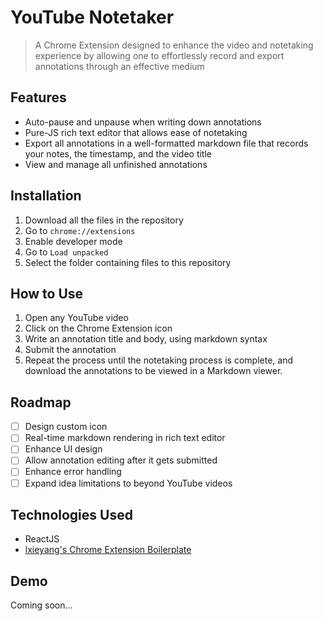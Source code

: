 # YouTube Notetaker
> A Chrome Extension designed to enhance the video and notetaking experience by allowing one to effortlessly record and export annotations through an effective medium

## Features
* Auto-pause and unpause when writing down annotations
* Pure-JS rich text editor that allows ease of notetaking
* Export all annotations in a well-formatted markdown file that records your notes, the timestamp, and the video title
* View and manage all unfinished annotations

## Installation
1. Download all the files in the repository
1. Go to `chrome://extensions`
1. Enable developer mode
1. Go to `Load unpacked`
1. Select the folder containing files to this repository

## How to Use
1. Open any YouTube video
1. Click on the Chrome Extension icon
1. Write an annotation title and body, using markdown syntax
1. Submit the annotation
1. Repeat the process until the notetaking process is complete, and download the annotations to be viewed in a Markdown viewer.

## Roadmap
- [ ] Design custom icon
- [ ] Real-time markdown rendering in rich text editor
- [ ] Enhance UI design
- [ ] Allow annotation editing after it gets submitted
- [ ] Enhance error handling
- [ ] Expand idea limitations to beyond YouTube videos

## Technologies Used
* ReactJS
* [lxieyang's Chrome Extension Boilerplate](https://github.com/lxieyang/chrome-extension-boilerplate-react)

## Demo
Coming soon...
